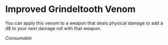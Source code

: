 # Improved Grindeltooth Venom

You can apply this venom to a weapon that deals physical damage to add a d8 to your next damage roll with that weapon.

*Consumable*
